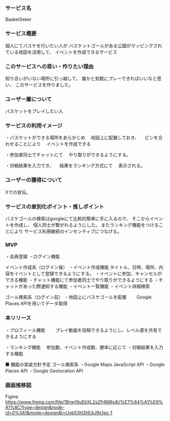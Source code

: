 ### サービス名
BasketSeker

### サービス概要
個人にてバスケを行いたい人が
バスケットゴールがある公園がマッピングされている地図を活用して、
イベントを作成できるサービス

### このサービスへの思い・作りたい理由

知り合いがいない場所に引っ越して、
誰かと気軽にプレーできればいいなと思い、
このサービスを作りました。

### ユーザー層について
バスケットをプレイしたい人

### サービスの利用イメージ

・バスケットができる場所をあらかじめ
　地図上に配置しておき、
　ピンを合わせることにより
　イベントを作成できる

・参加者同士でチャットにて
　やり取りができるようにする。

・対戦結果を入力でき、
　結果をランキング方式にて
　表示される。


### ユーザーの獲得について
Xでの宣伝。

### サービスの差別化ポイント・推しポイント

バスケゴールの検索はgoogleにて比較的簡単に手に入るので、
そこからイベントを作成し、
個人同士が繋がれるようにした。
またランキング機能をつけることにより
サービス利用継続のインセンティブにつなげる。

### MVP
・会員登録
・ログイン機能

イベント作成系（ログイン後）
・イベント作成機能
   タイトル、日時、場所、内容をイベントとして登録できるようにする。
・イベントに参加、キャンセルができる機能
・チャット機能にて参加者同士でやり取りができるようにする
・チャットがあった際通知する機能
・イベント一覧機能
・イベント詳細検索

ゴール検索系（ログイン前）
・地図上にバスケゴールを配置
　　Google Places APIを用いてデータ取得


### 本リリース
・プロフィール機能
　　プレイ動画を投稿できるようにし、レベル感を共有できるようにする

・ランキング機能
  　参加数、イベント作成数、勝率に応じて
・対戦結果を入力する機能

■ 機能の実装方針予定
ゴール検索系
・Google Maps JavaScript API
・Google Places API
・Google Geolocation API

### 画面推移図
Figma
https://www.figma.com/file/1Brgrt9uEbXL2sZP4NRs4I/%E7%84%A1%E9%A1%8C?type=design&node-id=0%3A1&mode=design&t=Uvb53H2hEAJ9s1es-1